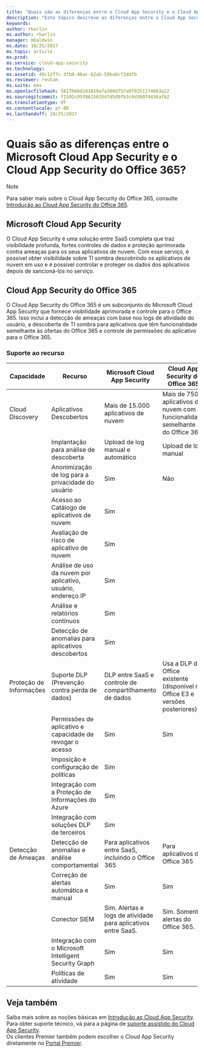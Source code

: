 ```yaml
---
title: "Quais são as diferenças entre o Cloud App Security e o Cloud App Security do Office 365? | Microsoft Docs"
description: "Este tópico descreve as diferenças entre o Cloud App Security e o Cloud App Security do Office 365."
keywords: 
author: rkarlin
ms.author: rkarlin
manager: mbaldwin
ms.date: 10/25/2017
ms.topic: article
ms.prod: 
ms.service: cloud-app-security
ms.technology: 
ms.assetid: 49c12f7c-3fb8-46ac-b2ab-59ba6cf2ddfb
ms.reviewer: reutam
ms.suite: ems
ms.openlocfilehash: 581706bd243819a7a300d757a0f9251174663a22
ms.sourcegitcommit: f1592c95f861563547d5d9fb3c4d36074436afb2
ms.translationtype: HT
ms.contentlocale: pt-BR
ms.lasthandoff: 10/25/2017
---
```

# <a name="what-are-the-differences-between-microsoft-cloud-app-security-and-office-365-cloud-app-security"></a>Quais são as diferenças entre o Microsoft Cloud App Security e o Cloud App Security do Office 365?

> [!NOTE]
> Para saber mais sobre o Cloud App Security do Office 365, consulte [Introdução ao Cloud App Security do Office 365](https://support.office.com/article/Get-started-with-Advanced-Management-Security-d9ee4d67-f2b3-42b4-9c9e-c4529904990a).

## <a name="microsoft-cloud-app-security"></a>Microsoft Cloud App Security 

O Cloud App Security é uma solução entre SaaS completa que traz visibilidade profunda, fortes controles de dados e proteção aprimorada contra ameaças para os seus aplicativos de nuvem. Com esse serviço, é possível obter visibilidade sobre TI sombra descobrindo os aplicativos de nuvem em uso e é possível controlar e proteger os dados dos aplicativos depois de sancioná-los no serviço. 

## <a name="office-365-cloud-app-security"></a>Cloud App Security do Office 365

O Cloud App Security do Office 365 é um subconjunto do Microsoft Cloud App Security que fornece visibilidade aprimorada e controle para o Office 365. Isso inclui a detecção de ameaças com base nos logs de atividade do usuário, a descoberta de TI sombra para aplicativos que têm funcionalidade semelhante às ofertas do Office 365 e controle de permissões do aplicativo para o Office 365.

### <a name="feature-support"></a>Suporte ao recurso

|Capacidade|Recurso|Microsoft Cloud App Security|Cloud App Security do Office 365|
|----|----|----|----|
|Cloud Discovery|Aplicativos Descobertos |Mais de 15.000 aplicativos de nuvem  |Mais de 750 aplicativos de nuvem com funcionalidade semelhante à do Office 365|
||Implantação para análise de descoberta|Upload de log manual e automático|Upload de log manual|
||Anonimização de log para a privacidade do usuário|Sim|Não|
||Acesso ao Catálogo de aplicativos de nuvem|Sim||
||Avaliação de risco de aplicativo de nuvem|Sim||
||Análise de uso da nuvem por aplicativo, usuário, endereço IP|Sim||
||Análise e relatórios contínuos|Sim||
||Detecção de anomalias para aplicativos descobertos|Sim||
|Proteção de Informações|Suporte DLP (Prevenção contra perda de dados)|DLP entre SaaS e controle de compartilhamento de dados|Usa a DLP do Office existente (disponível no Office E3 e versões posteriores)|
||Permissões de aplicativo e capacidade de revogar o acesso|Sim|Sim|
||Imposição e configuração de políticas|Sim||
||Integração com a Proteção de Informações do Azure |Sim||
||Integração com soluções DLP de terceiros|Sim||
|Detecção de Ameaças|Detecção de anomalias e análise comportamental|Para aplicativos entre SaaS, incluindo o Office 365|Para aplicativos do Office 365 |
||Correção de alertas automática e manual|Sim|Sim|
||Conector SIEM|Sim. Alertas e logs de atividade para aplicativos entre SaaS.|Sim. Somente alertas do Office 365.|
||Integração com o Microsoft Intelligent Security Graph|Sim|Sim|
||Políticas de atividade|Sim|Sim|



## <a name="see-also"></a>Veja também  

Saiba mais sobre as noções básicas em [Introdução ao Cloud App Security](getting-started-with-cloud-app-security.md).    
Para obter suporte técnico, vá para a página de [suporte assistido do Cloud App Security](http://support.microsoft.com/oas/default.aspx?prid=16031).   
Os clientes Premier também podem escolher o Cloud App Security diretamente no [Portal Premier](https://premier.microsoft.com/).   

